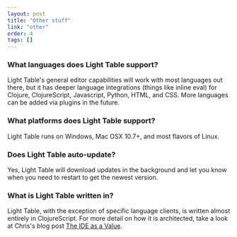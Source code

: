 ```yaml
---
layout: post
title: "Other stuff"
link: "other"
order: 4
tags: []
---
```


### What languages does Light Table support?

Light Table's general editor capabilities will work with most languages out there, but it has deeper language integrations (things like inline eval) for Clojure, ClojureScript, Javascript, Python, HTML, and CSS. More languages can be added via plugins in the future.

### What platforms does Light Table support?

Light Table runs on Windows, Mac OSX 10.7+, and most flavors of Linux.

### Does Light Table auto-update?

Yes, Light Table will download updates in the background and let you know when you need to restart to get the newest version.

### What is Light Table written in?

Light Table, with the exception of specific language clients, is written almost entirely in ClojureScript. For more detail on how it is architected, take a look at Chris's blog post [The IDE as a Value](http://www.chris-granger.com/2013/01/24/the-ide-as-data/).
